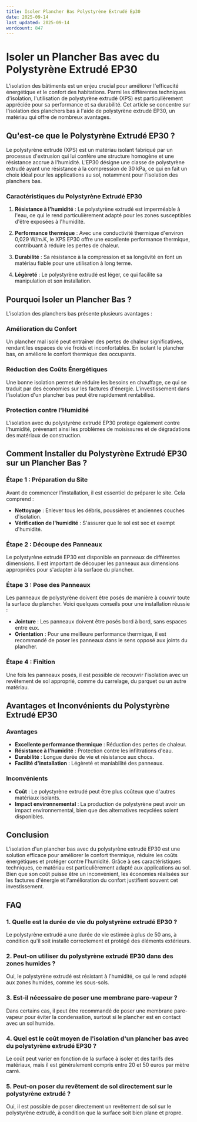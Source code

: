 ```yaml
---
title: Isoler Plancher Bas Polystyrène Extrudé Ep30
date: 2025-09-14
last_updated: 2025-09-14
wordcount: 847
---
```


# Isoler un Plancher Bas avec du Polystyrène Extrudé EP30

L'isolation des bâtiments est un enjeu crucial pour améliorer l'efficacité énergétique et le confort des habitations. Parmi les différentes techniques d'isolation, l'utilisation de polystyrène extrudé (XPS) est particulièrement appréciée pour sa performance et sa durabilité. Cet article se concentre sur l'isolation des planchers bas à l'aide de polystyrène extrudé EP30, un matériau qui offre de nombreux avantages.

## Qu'est-ce que le Polystyrène Extrudé EP30 ?

Le polystyrène extrudé (XPS) est un matériau isolant fabriqué par un processus d'extrusion qui lui confère une structure homogène et une résistance accrue à l'humidité. L'EP30 désigne une classe de polystyrène extrudé ayant une résistance à la compression de 30 kPa, ce qui en fait un choix idéal pour les applications au sol, notamment pour l'isolation des planchers bas.

### Caractéristiques du Polystyrène Extrudé EP30

1. **Résistance à l'humidité** : Le polystyrène extrudé est imperméable à l'eau, ce qui le rend particulièrement adapté pour les zones susceptibles d'être exposées à l'humidité.
   
2. **Performance thermique** : Avec une conductivité thermique d'environ 0,029 W/m.K, le XPS EP30 offre une excellente performance thermique, contribuant à réduire les pertes de chaleur.

3. **Durabilité** : Sa résistance à la compression et sa longévité en font un matériau fiable pour une utilisation à long terme.

4. **Légèreté** : Le polystyrène extrudé est léger, ce qui facilite sa manipulation et son installation.

## Pourquoi Isoler un Plancher Bas ?

L'isolation des planchers bas présente plusieurs avantages :

### Amélioration du Confort

Un plancher mal isolé peut entraîner des pertes de chaleur significatives, rendant les espaces de vie froids et inconfortables. En isolant le plancher bas, on améliore le confort thermique des occupants.

### Réduction des Coûts Énergétiques

Une bonne isolation permet de réduire les besoins en chauffage, ce qui se traduit par des économies sur les factures d'énergie. L'investissement dans l'isolation d'un plancher bas peut être rapidement rentabilisé.

### Protection contre l'Humidité

L'isolation avec du polystyrène extrudé EP30 protège également contre l'humidité, prévenant ainsi les problèmes de moisissures et de dégradations des matériaux de construction.

## Comment Installer du Polystyrène Extrudé EP30 sur un Plancher Bas ?

### Étape 1 : Préparation du Site

Avant de commencer l'installation, il est essentiel de préparer le site. Cela comprend :

- **Nettoyage** : Enlever tous les débris, poussières et anciennes couches d'isolation.
- **Vérification de l'humidité** : S'assurer que le sol est sec et exempt d'humidité.

### Étape 2 : Découpe des Panneaux

Le polystyrène extrudé EP30 est disponible en panneaux de différentes dimensions. Il est important de découper les panneaux aux dimensions appropriées pour s'adapter à la surface du plancher.

### Étape 3 : Pose des Panneaux

Les panneaux de polystyrène doivent être posés de manière à couvrir toute la surface du plancher. Voici quelques conseils pour une installation réussie :

- **Jointure** : Les panneaux doivent être posés bord à bord, sans espaces entre eux.
- **Orientation** : Pour une meilleure performance thermique, il est recommandé de poser les panneaux dans le sens opposé aux joints du plancher.

### Étape 4 : Finition

Une fois les panneaux posés, il est possible de recouvrir l'isolation avec un revêtement de sol approprié, comme du carrelage, du parquet ou un autre matériau.

## Avantages et Inconvénients du Polystyrène Extrudé EP30

### Avantages

- **Excellente performance thermique** : Réduction des pertes de chaleur.
- **Résistance à l'humidité** : Protection contre les infiltrations d'eau.
- **Durabilité** : Longue durée de vie et résistance aux chocs.
- **Facilité d'installation** : Légèreté et maniabilité des panneaux.

### Inconvénients

- **Coût** : Le polystyrène extrudé peut être plus coûteux que d'autres matériaux isolants.
- **Impact environnemental** : La production de polystyrène peut avoir un impact environnemental, bien que des alternatives recyclées soient disponibles.

## Conclusion

L'isolation d'un plancher bas avec du polystyrène extrudé EP30 est une solution efficace pour améliorer le confort thermique, réduire les coûts énergétiques et protéger contre l'humidité. Grâce à ses caractéristiques techniques, ce matériau est particulièrement adapté aux applications au sol. Bien que son coût puisse être un inconvénient, les économies réalisées sur les factures d'énergie et l'amélioration du confort justifient souvent cet investissement.

## FAQ

### 1. Quelle est la durée de vie du polystyrène extrudé EP30 ?

Le polystyrène extrudé a une durée de vie estimée à plus de 50 ans, à condition qu'il soit installé correctement et protégé des éléments extérieurs.

### 2. Peut-on utiliser du polystyrène extrudé EP30 dans des zones humides ?

Oui, le polystyrène extrudé est résistant à l'humidité, ce qui le rend adapté aux zones humides, comme les sous-sols.

### 3. Est-il nécessaire de poser une membrane pare-vapeur ?

Dans certains cas, il peut être recommandé de poser une membrane pare-vapeur pour éviter la condensation, surtout si le plancher est en contact avec un sol humide.

### 4. Quel est le coût moyen de l'isolation d'un plancher bas avec du polystyrène extrudé EP30 ?

Le coût peut varier en fonction de la surface à isoler et des tarifs des matériaux, mais il est généralement compris entre 20 et 50 euros par mètre carré.

### 5. Peut-on poser du revêtement de sol directement sur le polystyrène extrudé ?

Oui, il est possible de poser directement un revêtement de sol sur le polystyrène extrudé, à condition que la surface soit bien plane et propre.